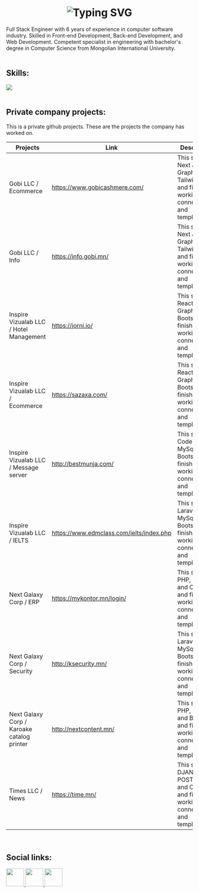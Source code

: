 <h1 align="center">
    <img src="https://readme-typing-svg.herokuapp.com?font=Fira+Code&size=48&duration=2000&pause=1000&color=1AF72A&background=000000&random=false&width=1440&height=150&lines=devtugu%40github+~+%25+Hi+There!;devtugu%40github+~+%25++I+am+Tuguldur+Unurtsetseg" alt="Typing SVG" />
</h1>

<div>
    Full Stack Engineer with 6 years of experience in computer software industry. Skilled in Front-end Development, Back-end Development, and Web Development. Competent specialist in engineering with bachelor's degree in Computer Science from Mongolian International University.
</div>

<br/>

<h2> Skills: </h2>

<div>
    <img src="https://skillicons.dev/icons?i=react,bootstrap,mui,html,css,vscode,github,figma,tailwind,git,nodejs,python,javascript,typescript,express,firebase,mongodb,c,java,nextjs,mysql" />
</div>
<br/>

<h2> Private company projects: </h2>

This is a private github projects. These are the projects the company has worked on.

| Projects                                   | Link                                     | Description                                                                                             |
|--------------------------------------------|------------------------------------------|---------------------------------------------------------------------------------------------------------|
| Gobi LLC / Ecommerce                       | https://www.gobicashmere.com/            | This site used Next JS, Graphql and Tailwind CSS and finished working on all connections and templates. |
| Gobi LLC / Info                            | https://info.gobi.mn/                    | This site used Next JS, Graphql and Tailwind CSS and finished working on all connections and templates. |
| Inspire Vizualab LLC / Hotel Management    | https://jorni.io/                        | This site used React JS, Graphql and Bootstrap and finished working on all connections and templates.   |
| Inspire Vizualab LLC / Ecommerce           | https://sazaxa.com/                      | This site used React JS, Graphql and Bootstrap and finished working on all connections and templates.   |
| Inspire Vizualab LLC / Message server      | http://bestmunja.com/                    | This site used Codeigniter, MySql and Bootstrap and finished working on all connections and templates.  |
| Inspire Vizualab LLC / IELTS               | https://www.edmclass.com/ielts/index.php | This site used Laravel, MySql and Bootstrap and finished working on all connections and templates.      |
| Next Galaxy Corp / ERP                     | https://mykontor.mn/login/               | This site used PHP, MySql and CSS3 and finished working on all connections and templates.               |
| Next Galaxy Corp / Security                | http://ksecurity.mn/                     | This site used Laravel, MySql and Bootstrap and finished working on all connections and templates.      |
| Next Galaxy Corp / Karoake catalog printer | http://nextcontent.mn/                   | This site used PHP, MySql and Bootstrap and finished working on all connections and templates.          |
| Times LLC / News                           | https://time.mn/                         | This site used DJANGO, POSTGRESQL and CSS3 and finished working on all connections and templates.       |

<br/>

<h2> Social links: </h2>
<div align="left" marginTop="20"> 
  <a href="mailto:oz.toogii@gmail.com">
        <img src="https://cdn0.iconfinder.com/data/icons/social-circle-3/72/Email-512.png" width="48" />
  </a>
  <a href="https://linkedin.com/in/devtugu" target="_blank">
     <img src="https://cdn3.iconfinder.com/data/icons/picons-social/57/11-linkedin-512.png" width="48" target="_blank" />
  </a>
  <a href="https://salesp07.github.io" target="_blank">
     <img src="https://cdn2.iconfinder.com/data/icons/font-awesome/1792/github-square-512.png" width="48" target="_blank" />
  </a>
</div>
